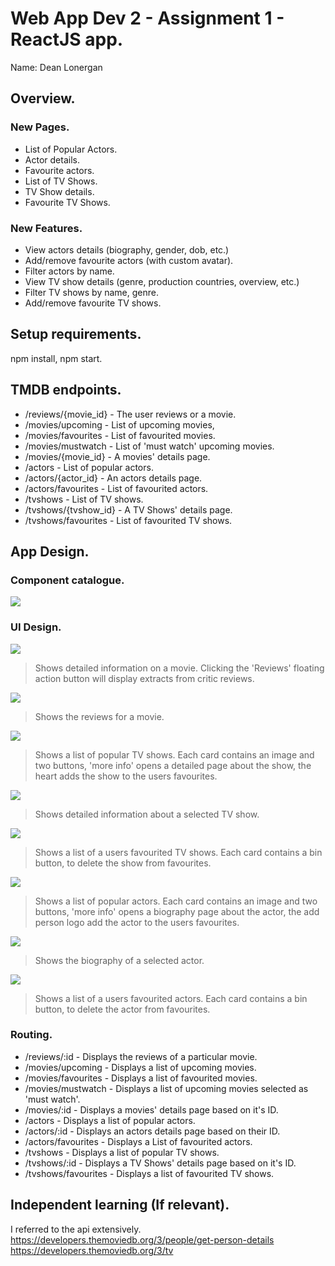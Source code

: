 # Web App Dev 2 - Assignment 1 - ReactJS app.

Name: Dean Lonergan

## Overview.

### New Pages.

+ List of Popular Actors.
+ Actor details.
+ Favourite actors.
+ List of TV Shows.
+ TV Show details.
+ Favourite TV Shows.

### New Features.

+ View actors details (biography, gender, dob, etc.)
+ Add/remove favourite actors (with custom avatar).
+ Filter actors by name.
+ View TV show details (genre, production countries, overview, etc.)
+ Filter TV shows by name, genre.
+ Add/remove favourite TV shows.

## Setup requirements.

npm install, npm start.

## TMDB endpoints.

+ /reviews/{movie_id} - The user reviews or a movie.
+ /movies/upcoming - List of upcoming movies,
+ /movies/favourites - List of favourited movies.
+ /movies/mustwatch - List of 'must watch' upcoming movies.
+ /movies/{movie_id} - A movies' details page.
+ /actors - List of popular actors.
+ /actors/{actor_id} - An actors details page.
+ /actors/favourites - List of favourited actors.
+ /tvshows - List of TV shows.
+ /tvshows/{tvshow_id} - A TV Shows' details page.
+ /tvshows/favourites - List of favourited TV shows.

## App Design.

### Component catalogue.

![](./images/storybook.PNG)

### UI Design.

![ ](./images/movie_details.PNG)

>Shows detailed information on a movie. Clicking the 'Reviews' floating action button will display extracts from critic reviews.

![ ](./images/movie_reviews.PNG)

>Shows the reviews for a movie.

![ ](./images/tvshows.PNG)

>Shows a list of popular TV shows. Each card contains an image and two buttons, 'more info' opens a detailed page about the show, the heart adds the show to the users favourites.

![ ](./images/tvshow_details.PNG)

>Shows detailed information about a selected TV show.

![ ](./images/favourite_tvshows.PNG)

>Shows a list of a users favourited TV shows. Each card contains a bin button, to delete the show from favourites.

![ ](./images/actors.PNG)

>Shows a list of popular actors. Each card contains an image and two buttons, 'more info' opens a biography page about the actor, the add person logo add the actor to the users favourites.

![ ](./images/actor_details.PNG)

>Shows the biography of a selected actor.

![ ](./images/favourite_actors.PNG)

>Shows a list of a users favourited actors. Each card contains a bin button, to delete the actor from favourites.

### Routing.

+ /reviews/:id - Displays the reviews of a particular movie.
+ /movies/upcoming - Displays a list of upcoming movies.
+ /movies/favourites - Displays a list of favourited movies.
+ /movies/mustwatch - Displays a list of upcoming movies selected as 'must watch'.
+ /movies/:id - Displays a movies' details page based on it's ID.
+ /actors - Displays a list of popular actors.
+ /actors/:id - Displays an actors details page based on their ID.
+ /actors/favourites - Displays a List of favourited actors.
+ /tvshows - Displays a list of popular TV shows.
+ /tvshows/:id - Displays a TV Shows' details page based on it's ID.
+ /tvshows/favourites - Displays a list of favourited TV shows.


## Independent learning (If relevant).

I referred to the api extensively.
https://developers.themoviedb.org/3/people/get-person-details
https://developers.themoviedb.org/3/tv
